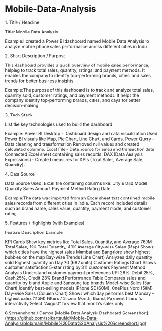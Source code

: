 # Mobile-Data-Analysis
1️. Title / Headline

Title: Mobile Data Analysis 

Example:I created a Power BI dashboard named  Mobile Data Analysis  to analyze mobile phone sales performance across different cities in India.

2️. Short Description / Purpose

This dashboard provides a quick overview of mobile sales performance, helping to track total sales, quantity, ratings, and payment methods. It enables the company to identify top-performing brands, cities, and sales trends for better business insights.

Example:The purpose of this dashboard is to track and analyze total sales, quantity sold, customer ratings, and payment methods. It helps the company identify top-performing brands, cities, and days for better decision-making.

3️. Tech Stack 

List the key technologies used to build the dashboard.

Example:
Power BI Desktop -	Dashboard design and data visualization	Used Power BI visuals like Map, Pie Chart, Line Chart, and Cards.
Power Query -	Data cleaning and transformation	Removed null values and created calculated columns.
Excel File	- Data source for sales and transaction data	Connected Excel sheet containing sales records.
DAX (Data Analysis Expressions) -	Created measures for KPIs (Total Sales, Average Sale, Quantity).  

4️. Data Source

Data Source Used:
Excel  file containing columns like:
City
Brand
Model
Quantity
Sales Amount
Payment Method
Rating
Date

Example:The data was imported from an Excel sheet that contained mobile sales records from different cities in India. Each record included details such as brand name, sales value, quantity, payment mode, and customer rating.

 5️. Features / Highlights (with Examples)
 
Feature	Description	Example

KPI Cards	Show key metrics like Total Sales, Quantity, and Average	769M Total Sales, 19K Total Quantity, 40K Average
City-wise Sales (Map)	Shows which cities have the highest sales	Mumbai and Bangalore show highest bubbles on the map
Day-wise Trends (Line Chart)	Analyzes daily quantity sold	Highest quantity on Day 20 (682 units)
Customer Ratings Chart	Shows customer satisfaction	5-star rating by 311 customers
Payment Method Analysis	Understand customer payment preferences	UPI 26%, Debit 25%, Cash 25%, Credit 23%
Brand Performance Table	Compares sales and quantity by brand	Apple and Samsung top brands
Model-wise Sales (Bar Chart)	Identify best-selling models	iPhone SE (60M), OnePlus Nord (58M)
Day-wise Sales (Column Chart)	Shows which day performs best	Monday – highest sales (115M)
Filters / Slicers	Month, Brand, Payment filters for interactivity	Select “August” to view that month’s sales only

6.Screenshorts / Demos [Mobile Data Analysis  Dashboard  Screenshort]:(https://github.com/solkartauhid/Mobile-Data-Analysis/blob/main/Mobile%20Data%20Analysis%20Screenshort.jpg)

